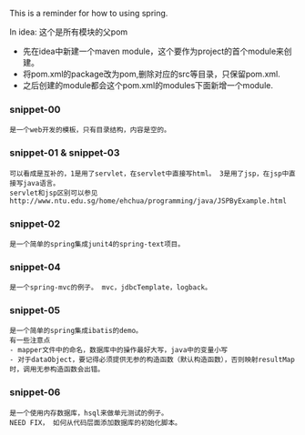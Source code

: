 This is a reminder for how to using spring.

In idea:
这个是所有模块的父pom
* 先在idea中新建一个maven module，这个要作为project的首个module来创建。
* 将pom.xml的package改为pom,删除对应的src等目录，只保留pom.xml.
* 之后创建的module都会这个pom.xml的modules下面新增一个module.

### snippet-00
    是一个web开发的模板，只有目录结构，内容是空的。

### snippet-01 & snippet-03
    可以看成是互补的，1是用了servlet，在servlet中直接写html。 3是用了jsp，在jsp中直接写java语言。
    servlet和jsp区别可以参见 http://www.ntu.edu.sg/home/ehchua/programming/java/JSPByExample.html
    
### snippet-02
    是一个简单的spring集成junit4的spring-text项目。
    
### snippet-04
    是一个spring-mvc的例子。 mvc，jdbcTemplate，logback。
    
### snippet-05
    是一个简单的spring集成ibatis的demo。 
    有一些注意点
    - mapper文件中的命名，数据库中的操作最好大写，java中的变量小写
    - 对于dataObject，要记得必须提供无参的构造函数（默认构造函数），否则映射resultMap时，调用无参构造函数会出错。

### snippet-06
    是一个使用内存数据库，hsql来做单元测试的例子。
    NEED FIX， 如何从代码层面添加数据库的初始化脚本。